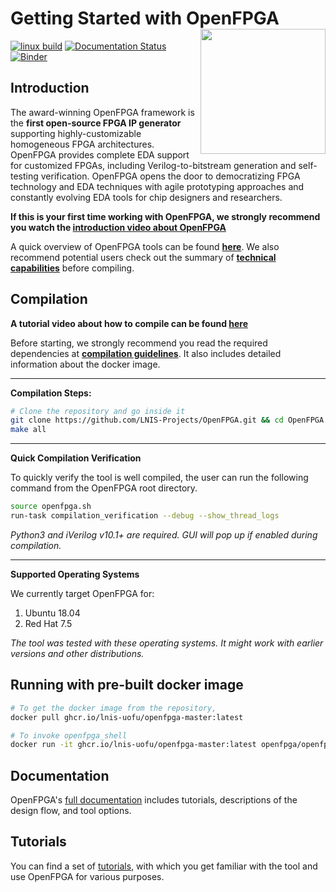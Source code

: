 # Getting Started with OpenFPGA <img src="./docs/source/overview/figures/OpenFPGA_logo.png" width="200" align="right">
[![linux build](https://github.com/LNIS-Projects/OpenFPGA/workflows/linux_build/badge.svg)](https://github.com/LNIS-Projects/OpenFPGA/actions?query=workflow%3Alinux_build)
[![Documentation Status](https://readthedocs.org/projects/openfpga/badge/?version=master)](https://openfpga.readthedocs.io/en/master/?badge=master)
[![Binder](https://mybinder.org/badge_logo.svg)](https://mybinder.org/v2/gh/lnis-uofu/OpenFPGA/master?urlpath=vscode)

## Introduction

The award-winning OpenFPGA framework is the **first open-source FPGA IP generator** supporting highly-customizable homogeneous FPGA architectures. OpenFPGA provides complete EDA support for customized FPGAs, including Verilog-to-bitstream generation and self-testing verification. OpenFPGA opens the door to democratizing FPGA technology and EDA techniques with agile prototyping approaches and constantly evolving EDA tools for chip designers and researchers.

**If this is your first time working with OpenFPGA, we strongly **recommend you watch the** [introduction video about OpenFPGA](https://youtu.be/ocODUGcYGqo)**

A quick overview of OpenFPGA tools can be found [**here**](https://openfpga.readthedocs.io/en/master/tutorials/getting_started/tools/).
We also recommend potential users check out the summary of [**technical capabilities**](https://openfpga.readthedocs.io/en/master/overview/tech_highlights/#) before compiling.

## Compilation

**A tutorial **video about **how to compile** can be** found [here](https://youtu.be/F9sMRmDewM0)**

Before starting, we strongly recommend you read the required dependencies at [**compilation guidelines**](https://openfpga.readthedocs.io/en/master/tutorials/getting_started/compile/).
It also includes detailed information about the docker image. 

---

**Compilation Steps:**

```bash
# Clone the repository and go inside it
git clone https://github.com/LNIS-Projects/OpenFPGA.git && cd OpenFPGA
make all
```

---

**Quick Compilation Verification**

To quickly verify the tool is well compiled, the user can run the following command from the OpenFPGA root directory.
```bash
source openfpga.sh
run-task compilation_verification --debug --show_thread_logs
```

*Python3 and iVerilog v10.1+ are required. GUI will pop up if enabled during compilation.*

---

**Supported Operating Systems**

We currently target OpenFPGA for:
 1. Ubuntu 18.04
 2. Red Hat 7.5

*The tool was tested with these operating systems. It might work with earlier versions and other distributions.*

## Running with pre-built docker image

```bash
# To get the docker image from the repository, 
docker pull ghcr.io/lnis-uofu/openfpga-master:latest

# To invoke openfpga_shell
docker run -it ghcr.io/lnis-uofu/openfpga-master:latest openfpga/openfpga bash
```

## Documentation

OpenFPGA's [full documentation](https://openfpga.readthedocs.io/en/master/) includes tutorials, descriptions of the design flow, and tool options.

## Tutorials

You can find a set of [tutorials](https://openfpga.readthedocs.io/en/master/tutorials/), with which you get familiar with the tool and use OpenFPGA for various purposes. 
